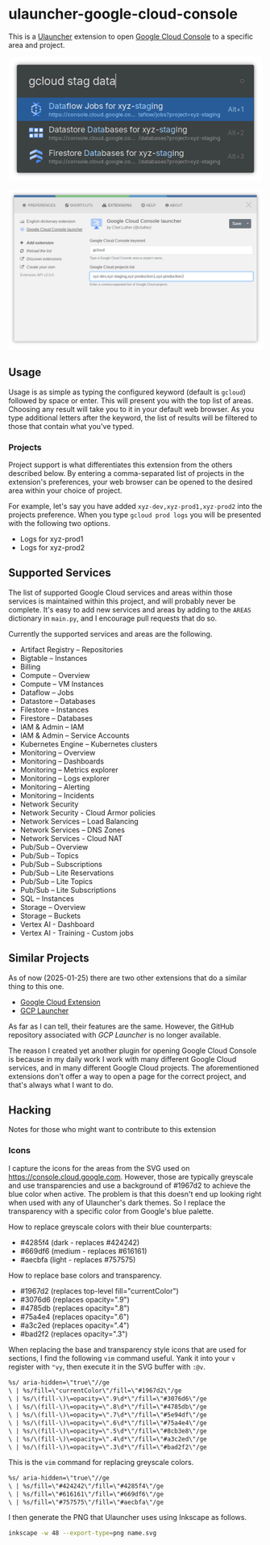 # ulauncher-google-cloud-console

This is a [Ulauncher](https://ulauncher.io/) extension to open [Google Cloud Console](https://console.cloud.google.com) to a specific area and project.

![Filtered by project and area](screenshots/areas-filtered-project.png "Filtered by project and area")

![Preferences](screenshots/preferences.png "Preferences")

## Usage

Usage is as simple as typing the configured keyword (default is `gcloud`)
followed by space or enter. This will present you with the top list of areas.
Choosing any result will take you to it in your default web browser. As you
type additional letters after the keyword, the list of results will be filtered
to those that contain what you've typed.

### Projects

Project support is what differentiates this extension from the others described
below. By entering a comma-separated list of projects in the extension's
preferences, your web browser can be opened to the desired area within your
choice of project.

For example, let's say you have added `xyz-dev,xyz-prod1,xyz-prod2` into the
projects preference. When you type `gcloud prod logs` you will be presented
with the following two options.

- Logs for xyz-prod1
- Logs for xyz-prod2

## Supported Services

The list of supported Google Cloud services and areas within those services is
maintained within this project, and will probably never be complete. It's easy
to add new services and areas by adding to the `AREAS` dictionary in `main.py`,
and I encourage pull requests that do so.

Currently the supported services and areas are the following.

- Artifact Registry – Repositories
- Bigtable – Instances
- Billing
- Compute – Overview
- Compute – VM Instances
- Dataflow – Jobs
- Datastore – Databases
- Filestore – Instances
- Firestore – Databases
- IAM & Admin – IAM
- IAM & Admin – Service Accounts
- Kubernetes Engine – Kubernetes clusters
- Monitoring – Overview
- Monitoring – Dashboards
- Monitoring – Metrics explorer
- Monitoring – Logs explorer
- Monitoring – Alerting
- Monitoring – Incidents
- Network Security
- Network Security - Cloud Armor policies
- Network Services – Load Balancing
- Network Services – DNS Zones
- Network Services - Cloud NAT
- Pub/Sub – Overview
- Pub/Sub – Topics
- Pub/Sub – Subscriptions
- Pub/Sub – Lite Reservations
- Pub/Sub – Lite Topics
- Pub/Sub – Lite Subscriptions
- SQL – Instances
- Storage – Overview
- Storage – Buckets
- Vertex AI - Dashboard
- Vertex AI - Training - Custom jobs

## Similar Projects

As of now (2025-01-25) there are two other extensions that do a similar thing
to this one.

- [Google Cloud Extension](https://ext.ulauncher.io/-/github-dhollinger-ulauncher-gcp)
- [GCP Launcher](https://ext.ulauncher.io/-/github-zeue-ulauncher-gcp)

As far as I can tell, their features are the same. However, the GitHub
repository associated with _GCP Launcher_ is no longer available.

The reason I created yet another plugin for opening Google Cloud Console is
because in my daily work I work with many different Google Cloud services, and
in many different Google Cloud projects. The aforementioned extensions don't
offer a way to open a page for the correct project, and that's always what I
want to do.

## Hacking

Notes for those who might want to contribute to this extension

### Icons

I capture the icons for the areas from the SVG used on
https://console.cloud.google.com. However, those are typically greyscale and
use transparencies and use a background of #1967d2 to achieve the blue color
when active. The problem is that this doesn't end up looking right when used
with any of Ulauncher's dark themes. So I replace the transparency with a
specific color from Google's blue palette.

How to replace greyscale colors with their blue counterparts:

- #4285f4 (dark - replaces #424242)
- #669df6 (medium - replaces #616161)
- #aecbfa (light - replaces #757575)

How to replace base colors and transparency.

- #1967d2 (replaces top-level fill="currentColor")
- #3076d6 (replaces opacity=".9")
- #4785db (replaces opacity=".8")
- #75a4e4 (replaces opacity=".6")
- #a3c2ed (replaces opacity=".4")
- #bad2f2 (replaces opacity=".3")

When replacing the base and transparency style icons that are used for
sections, I find the following `vim` command useful. Yank it into your `v`
register with `"vy`, then execute it in the SVG buffer with `:@v`.

```vimrc
%s/ aria-hidden=\"true\"//ge
\ | %s/fill=\"currentColor\"/fill=\"#1967d2\"/ge
\ | %s/\(fill-\)\=opacity=\".9\d*\"/fill=\"#3076d6\"/ge
\ | %s/\(fill-\)\=opacity=\".8\d*\"/fill=\"#4785db\"/ge
\ | %s/\(fill-\)\=opacity=\".7\d*\"/fill=\"#5e94df\"/ge
\ | %s/\(fill-\)\=opacity=\".6\d*\"/fill=\"#75a4e4\"/ge
\ | %s/\(fill-\)\=opacity=\".5\d*\"/fill=\"#8cb3e8\"/ge
\ | %s/\(fill-\)\=opacity=\".4\d*\"/fill=\"#a3c2ed\"/ge
\ | %s/\(fill-\)\=opacity=\".3\d*\"/fill=\"#bad2f2\"/ge
```

This is the `vim` command for replacing greyscale colors.

```vimrc
%s/ aria-hidden=\"true\"//ge
\ | %s/fill=\"#424242\"/fill=\"#4285f4\"/ge
\ | %s/fill=\"#616161\"/fill=\"#669df6\"/ge
\ | %s/fill=\"#757575\"/fill=\"#aecbfa\"/ge
```

I then generate the PNG that Ulauncher uses using Inkscape as follows.

```sh
inkscape -w 48 --export-type=png name.svg
```
